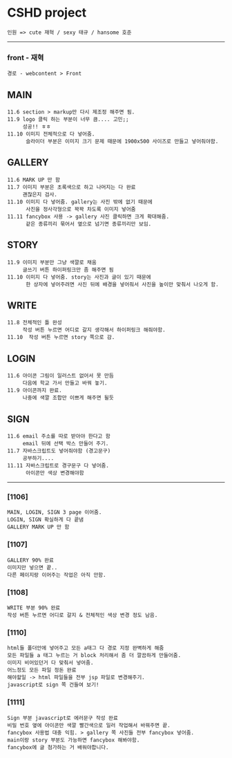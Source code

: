 # CSHD project
    인원 => cute 재혁 / sexy 태규 / hansome 호준
 <hr>

 ### front - 재혁
    경로 - webcontent > Front

## MAIN
    11.6 section > markup만 다시 제조정 해주면 됨.
    11.9 logo 클릭 하는 부분이 너무 큼.... 고민;;
         성공!! ㅎㅎ
    11.10 이미지 전체적으로 다 넣어줌.
          슬라이더 부분은 이미지 크기 문제 때문에 1900x500 사이즈로 만들고 넣어줘야함.

## GALLERY
    11.6 MARK UP 만 함
    11.7 이미지 부분은 초록색으로 하고 나머지는 다 완료
         괜찮은지 검사.
    11.10 이미지 다 넣어줌. gallery는 사진 밖에 없기 때문에 
          사진을 정사각형으로 꽉꽉 차도록 이미지 넣어줌
    11.11 fancybox 사용 -> gallery 사진 클릭하면 크게 확대해줌.
          같은 종류끼리 묶어서 옆으로 넘기면 종류끼리만 보임.


## STORY
    11.9 이미지 부분만 그냥 색깔로 채움
         글쓰기 버튼 하이퍼링크만 좀 해주면 됨
    11.10 이미지 다 넣어줌. story는 사진과 글이 있기 때문에
          한 상자에 넣어주려면 사진 뒤에 배경을 넣어줘서 사진을 높이만 맞춰서 나오게 함.

## WRITE
    11.8 전체적인 틀 완성
         작성 버튼 누르면 어디로 갈지 생각해서 하이퍼링크 해줘야함. 
    11.10  작성 버튼 누르면 story 쪽으로 감.
         
## LOGIN
    11.6 아이콘 그림이 일러스트 없어서 못 만듬
         다음에 학교 가서 만들고 바꿔 놓기.
    11.9 아이콘까지 완료.
         나중에 색깔 조합만 이쁘게 해주면 될듯

## SIGN
    11.6 email 주소를 따로 받아야 한다고 함
         email 뒤에 선택 박스 만들어 주기.
    11.7 자바스크립트도 넣어줘야함 (경고문구)
         공부하기....
    11.11 자바스크립트로 경구문구 다 넣어줌.
          아이콘만 색상 변경해야함 

 <hr>

 ### [1106]
    MAIN, LOGIN, SIGN 3 page 이어줌.
    LOGIN, SIGN 확실하게 다 끝냄
    GALLERY MARK UP 만 함

 ### [1107]
    GALLERY 90% 완료
    이미지만 넣으면 끝..
    다른 페이지랑 이어주는 작업은 아직 안함.

### [1108]
    WRITE 부분 90% 완료
    작성 버튼 누르면 어디로 갈지 & 전체적인 색상 변경 정도 남음.

### [1110]
    html들 폴더안에 넣어주고 모든 a태그 다 경로 지정 완벽하게 해줌
    모든 파일들 a 태그 누르는 거 block 처리해서 좀 더 깔끔하게 만들어줌.
    이미지 비어있던거 다 맞춰서 넣어줌.
    어느정도 모든 파일 정돈 완료
    해야할일 -> html 파일들을 전부 jsp 파일로 변경해주기.
    javascript로 sign 쪽 건들여 보기!

### [1111]
    Sign 부분 javascript로 에러문구 작성 완료
    비밀 번호 옆에 아이콘만 색깔 빨간색으로 일러 작업해서 바꿔주면 끝.
    fancybox 사용법 대충 익힘. > gallery 쪽 사진들 전부 fancybox 넣어줌.
    main이랑 story 부분도 가능하면 fancybox 해봐야함.
    fancybox에 글 첨가하는 거 배워야합니다.

